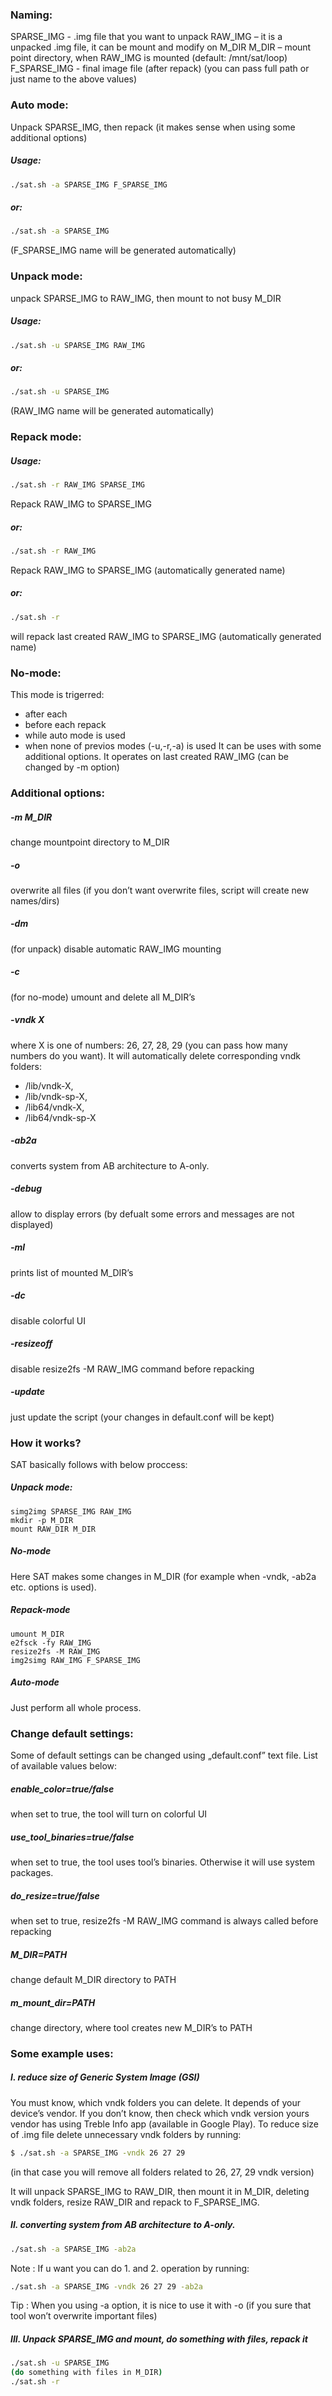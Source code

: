 ### Naming:
SPARSE_IMG - .img file that you want to unpack
RAW_IMG – it is a unpacked .img file, it can be mount and modify on M_DIR
M_DIR – mount point directory, when RAW_IMG is mounted (default: /mnt/sat/loop)
F_SPARSE_IMG - final image file (after repack)
(you can pass full path or just name to the above values)

### Auto mode:
Unpack SPARSE_IMG, then repack (it makes sense when using some additional options)
##### Usage:
#####
```sh
./sat.sh -a SPARSE_IMG F_SPARSE_IMG
```
##### or:
#####
```sh
./sat.sh -a SPARSE_IMG
```
(F_SPARSE_IMG name will be generated automatically)

### Unpack mode:
unpack SPARSE_IMG to RAW_IMG, then mount to not busy M_DIR
##### Usage:
#####
```sh
./sat.sh -u SPARSE_IMG RAW_IMG
```
##### or:
#####
```sh
./sat.sh -u SPARSE_IMG
```
(RAW_IMG name will be generated automatically)

### Repack mode:
##### Usage:
#####
```sh
./sat.sh -r RAW_IMG SPARSE_IMG
```
Repack RAW_IMG to SPARSE_IMG
##### or:
#####
```sh
./sat.sh -r RAW_IMG 
```
Repack RAW_IMG to SPARSE_IMG (automatically generated name)
##### or:
#####
```sh
./sat.sh -r
```
will repack last created RAW_IMG to SPARSE_IMG (automatically generated name)

### No-mode:
This mode is trigerred:
- after each 
- before each repack
- while auto mode is used
- when none of previos modes (-u,-r,-a) is used
It can be uses with some additional options. It operates on last created RAW_IMG (can be changed by -m option)


### Additional options:
##### -m M_DIR
change mountpoint directory to M_DIR
##### -o
overwrite all files (if you don’t want overwrite files,	script will create new names/dirs)
##### -dm
(for unpack) disable automatic RAW_IMG mounting
##### -c
(for no-mode) umount and delete all M_DIR’s
##### -vndk X
where X is one of numbers: 26, 27, 28, 29 (you can pass how many numbers do 			you want). It will automatically delete corresponding vndk folders:
* /lib/vndk-X, 
* /lib/vndk-sp-X,
* /lib64/vndk-X,
* /lib64/vndk-sp-X

##### -ab2a
converts system from AB architecture to A-only.
##### -debug
allow to display errors (by defualt some errors and messages are not displayed)
##### -ml
prints list of mounted M_DIR’s
##### -dc
disable colorful UI
##### -resizeoff
disable resize2fs -M RAW_IMG command before repacking
##### -update
just update the script (your changes in default.conf will be kept)

### How it works?
SAT basically follows with below proccess:
##### Unpack mode:
#####
```
simg2img SPARSE_IMG RAW_IMG
mkdir -p M_DIR
mount RAW_DIR M_DIR
```
##### No-mode
Here SAT makes some changes in M_DIR (for example when -vndk, -ab2a etc. options is used).
##### Repack-mode
#####
```
umount M_DIR
e2fsck -fy RAW_IMG
resize2fs -M RAW_IMG
img2simg RAW_IMG F_SPARSE_IMG
```
##### Auto-mode
Just perform all whole process.

### Change default settings:
Some of default settings can be changed using „default.conf” text file. List of available values below:
##### enable_color=true/false
when set to true, the tool will turn on colorful UI
##### use_tool_binaries=true/false
when set to true, the tool uses tool’s binaries. Otherwise it will use system packages.
##### do_resize=true/false
when set to true,  resize2fs -M RAW_IMG command is always called before repacking
##### M_DIR=PATH
change default M_DIR directory to PATH
##### m_mount_dir=PATH
change directory, where tool creates new M_DIR’s to PATH


### Some example uses:

##### I. reduce size of Generic System Image (GSI)
You must know, which vndk folders you can delete. It depends of your device’s vendor. If you don’t know, then check which vndk version yours vendor has using Treble Info app (available in Google Play). To reduce size of .img file delete unnecessary vndk folders by running:

```sh
$ ./sat.sh -a SPARSE_IMG -vndk 26 27 29
```
(in that case you will remove all folders related to 26, 27, 29 vndk version)

It will unpack SPARSE_IMG to RAW_DIR, then mount it in M_DIR, deleting vndk folders, resize RAW_DIR and repack to F_SPARSE_IMG.

##### II. converting system from AB architecture to A-only.
###
```sh
./sat.sh -a SPARSE_IMG -ab2a
```
Note : If u want you can do 1. and 2. operation by running: 
```sh
./sat.sh -a SPARSE_IMG -vndk 26 27 29 -ab2a
```
Tip : When you using -a option, it is nice to use it with -o (if you sure that tool won’t overwrite important files)

##### III. Unpack SPARSE_IMG and mount, do something with files, repack it
###
```sh
./sat.sh -u SPARSE_IMG
(do something with files in M_DIR)
./sat.sh -r 
```
